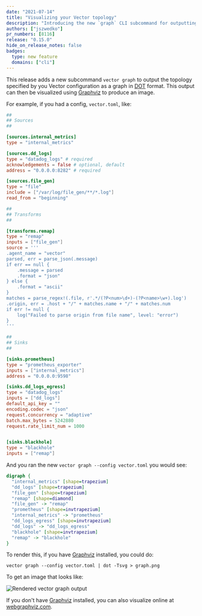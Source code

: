 ```yaml
---
date: "2021-07-14"
title: "Visualizing your Vector topology"
description: "Introducing the new `graph` CLI subcommand for outputting your Vector topology as a graph"
authors: ["jszwedko"]
pr_numbers: [8116]
release: "0.15.0"
hide_on_release_notes: false
badges:
  type: new feature
  domains: ["cli"]
---
```


This release adds a new subcommand `vector graph` to output the topology specified by you Vector configuration as
a graph in [DOT][DOT] format. This output can then be visualized using [Graphviz] to produce an image.

For example, if you had a config, `vector.toml`, like:

```toml
##
## Sources
##

[sources.internal_metrics]
type = "internal_metrics"

[sources.dd_logs]
type = "datadog_logs" # required
acknowledgements = false # optional, default
address = "0.0.0.0:8282" # required

[sources.file_gen]
type = "file"
include = ["/var/log/file_gen/**/*.log"]
read_from = "beginning"

##
## Transforms
##

[transforms.remap]
type = "remap"
inputs = ["file_gen"]
source = '''
.agent_name = "vector"
parsed, err = parse_json(.message)
if err == null {
    .message = parsed
    .format = "json"
} else {
    .format = "ascii"
}
matches = parse_regex!(.file, r'.*/(?P<num>\d+)-(?P<name>\w+).log')
.origin, err = .host + "/" + matches.name + "/" + matches.num
if err != null {
    log("Failed to parse origin from file name", level: "error")
}
'''

##
## Sinks
##

[sinks.prometheus]
type = "prometheus_exporter"
inputs = ["internal_metrics"]
address = "0.0.0.0:9598"

[sinks.dd_logs_egress]
type = "datadog_logs"
inputs = ["dd_logs"]
default_api_key = ""
encoding.codec = "json"
request.concurrency = "adaptive"
batch.max_bytes = 5242880
request.rate_limit_num = 1000


[sinks.blackhole]
type = "blackhole"
inputs = ["remap"]
```

And you ran the new `vector graph --config vector.toml` you would see:

```dot
digraph {
  "internal_metrics" [shape=trapezium]
  "dd_logs" [shape=trapezium]
  "file_gen" [shape=trapezium]
  "remap" [shape=diamond]
  "file_gen" -> "remap"
  "prometheus" [shape=invtrapezium]
  "internal_metrics" -> "prometheus"
  "dd_logs_egress" [shape=invtrapezium]
  "dd_logs" -> "dd_logs_egress"
  "blackhole" [shape=invtrapezium]
  "remap" -> "blackhole"
}
```

To render this, if you have [Graphviz] installed, you could do:

```shell
vector graph --config vector.toml | dot -Tsvg > graph.png
```

To get an image that looks like:

![Rendered vector graph output](/img/vector-graph.png)

If you don't have [Graphviz] installed, you can also visualize online at [webgraphviz.com](http://www.webgraphviz.com/).

[DOT]: https://graphviz.org/doc/info/lang.html
[Graphviz]: https://graphviz.org
